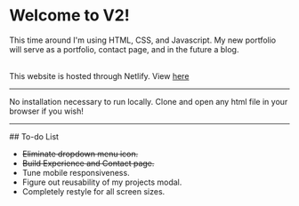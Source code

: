 # Welcome to V2!

<p>
  This time around I'm using HTML, CSS, and Javascript. My new portfolio will serve as a portfolio, contact page, and in the future a blog.
</p>
<br />
This website is hosted through Netlify. View <a href="https://pmsoftware.netlify.app/" alt="My Portfolio">here</a>
<hr />
<p>
  No installation necessary to run locally. Clone and open any html file in your browser if you wish!
</p>
<hr />
## To-do List
<ul>
  <li><s> Eliminate dropdown menu icon. </s></li>
  <li><s> Build Experience and Contact page. </s></li>
  <li> Tune mobile responsiveness. </li>
  <li> Figure out reusability of my projects modal. </li>
  <li> Completely restyle for all screen sizes. </li>
</ul>
